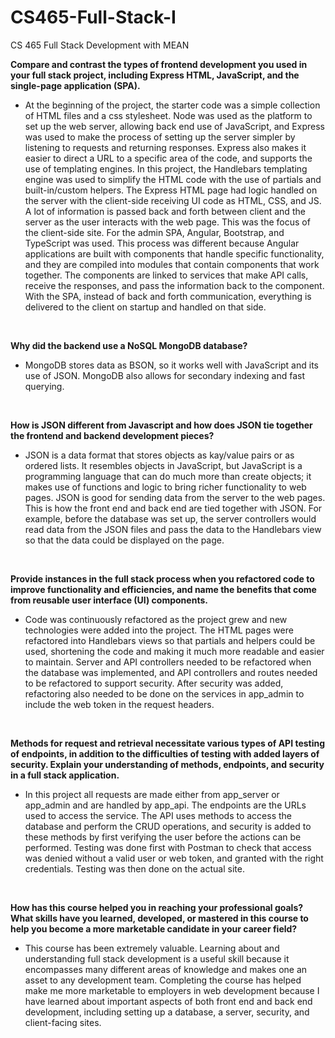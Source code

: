 # CS465-Full-Stack-I
CS 465 Full Stack Development with MEAN

<b>Compare and contrast the types of frontend development you used in your full stack project, including Express HTML, JavaScript, and the single-page application (SPA).</b>
<ul>
  <li>
At the beginning of the project, the starter code was a simple collection of HTML files and a css stylesheet. Node was used as the platform to set up the web server, allowing back end use of JavaScript, and Express was used to make the process of setting up the server simpler by listening to requests and returning responses. Express also makes it easier to direct a URL to a specific area of the code, and supports the use of templating engines. In this project, the Handlebars templating engine was used to simplify the HTML code with the use of partials and built-in/custom helpers. The Express HTML page had logic handled on the server with the client-side receiving UI code as HTML, CSS, and JS. A lot of information is passed back and forth between client and the server as the user interacts with the web page. This was the focus of the client-side site. For the admin SPA, Angular, Bootstrap, and TypeScript was used. This process was different because Angular applications are built with components that handle specific functionality, and they are compiled into modules that contain components that work together. The components are linked to services that make API calls, receive the responses, and pass the information back to the component. With the SPA, instead of back and forth communication, everything is delivered to the client on startup and handled on that side.
  </li>
</ul>
<br>

<b>Why did the backend use a NoSQL MongoDB database?</b>
<ul>
  <li>
MongoDB stores data as BSON, so it works well with JavaScript and its use of JSON. MongoDB also allows for secondary indexing and fast querying.
  </li>
</ul>
<br>

<b>How is JSON different from Javascript and how does JSON tie together the frontend and backend development pieces?</b>
<ul>
  <li>
JSON is a data format that stores objects as kay/value pairs or as ordered lists. It resembles objects in JavaScript, but JavaScript is a programming language that can do much more than create objects; it makes use of functions and logic to bring richer functionality to web pages. JSON is good for sending data from the server to the web pages. This is how the front end and back end are tied together with JSON. For example, before the database was set up, the server controllers would read data from the JSON files and pass the data to the Handlebars view so that the data could be displayed on the page.
  </li>
</ul>
<br>

<b>Provide instances in the full stack process when you refactored code to improve functionality and efficiencies, and name the benefits that come from reusable user interface (UI) components.</b>
<ul>
  <li>
Code was continuously refactored as the project grew and new technologies were added into the project. The HTML pages were refactored into Handlebars views so that partials and helpers could be used, shortening the code and making it much more readable and easier to maintain. Server and API controllers needed to be refactored when the database was implemented, and API controllers and routes needed to be refactored to support security. After security was added, refactoring also needed to be done on the services in app_admin to include the web token in the request headers.
  </li>
</ul>
<br>

<b>Methods for request and retrieval necessitate various types of API testing of endpoints, in addition to the difficulties of testing with added layers of security. Explain your understanding of methods, endpoints, and security in a full stack application.</b>
<ul>
  <li>
In this project all requests are made either from app_server or app_admin and are handled by app_api. The endpoints are the URLs used to access the service. The API uses methods to access the database and perform the CRUD operations, and security is added to these methods by first verifying the user before the actions can be performed. Testing was done first with Postman to check that access was denied without a valid user or web token, and granted with the right credentials. Testing was then done on the actual site.
  </li>
</ul>
<br>

<b>How has this course helped you in reaching your professional goals? What skills have you learned, developed, or mastered in this course to help you become a more marketable candidate in your career field?</b>
<ul>
  <li>
This course has been extremely valuable. Learning about and understanding full stack development is a useful skill because it encompasses many different areas of knowledge and makes one an asset to any development team. Completing the course has helped make me more marketable to employers in web development because I have learned about important aspects of both front end and back end development, including setting up a database, a server, security, and client-facing sites.
  </li>
</ul>
